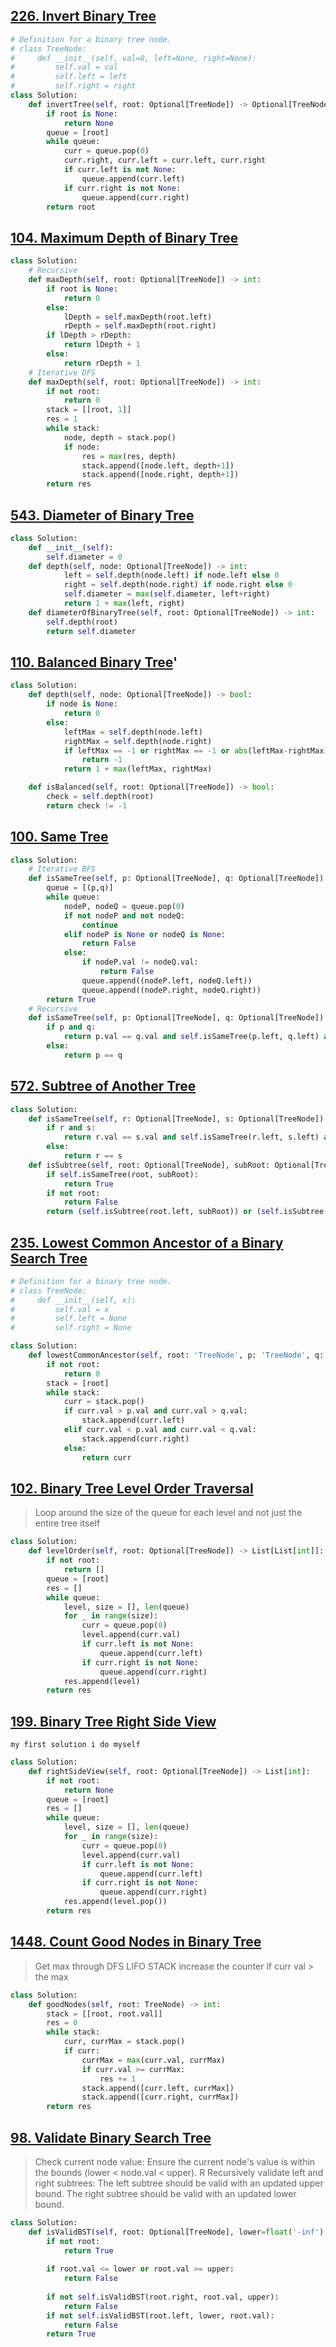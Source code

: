 ## [226. Invert Binary Tree](https://leetcode.com/problems/invert-binary-tree/)

```python
# Definition for a binary tree node.
# class TreeNode:
#     def __init__(self, val=0, left=None, right=None):
#         self.val = val
#         self.left = left
#         self.right = right
class Solution:
    def invertTree(self, root: Optional[TreeNode]) -> Optional[TreeNode]:
        if root is None:
            return None
        queue = [root]
        while queue:
            curr = queue.pop(0)
            curr.right, curr.left = curr.left, curr.right
            if curr.left is not None:
                queue.append(curr.left)
            if curr.right is not None:
                queue.append(curr.right)
        return root
```

## [104. Maximum Depth of Binary Tree](https://leetcode.com/problems/maximum-depth-of-binary-tree/)

```python
class Solution:
    # Recursive
    def maxDepth(self, root: Optional[TreeNode]) -> int:
        if root is None:
            return 0
        else:
            lDepth = self.maxDepth(root.left)
            rDepth = self.maxDepth(root.right)
        if lDepth > rDepth:
            return lDepth + 1
        else:
            return rDepth + 1
    # Iterative DFS
    def maxDepth(self, root: Optional[TreeNode]) -> int:
        if not root:
            return 0
        stack = [[root, 1]]
        res = 1
        while stack: 
            node, depth = stack.pop()
            if node:
                res = max(res, depth)
                stack.append([node.left, depth+1])
                stack.append([node.right, depth+1])
        return res
```


## [543. Diameter of Binary Tree](https://leetcode.com/problems/diameter-of-binary-tree/)

```python
class Solution:
    def __init__(self):
        self.diameter = 0
    def depth(self, node: Optional[TreeNode]) -> int:
            left = self.depth(node.left) if node.left else 0
            right = self.depth(node.right) if node.right else 0
            self.diameter = max(self.diameter, left+right)
            return 1 + max(left, right)
    def diameterOfBinaryTree(self, root: Optional[TreeNode]) -> int:
        self.depth(root)
        return self.diameter
```

## [110. Balanced Binary Tree](https://leetcode.com/problems/balanced-binary-tree/)'

```python
class Solution:
    def depth(self, node: Optional[TreeNode]) -> bool:
        if node is None:
            return 0
        else:
            leftMax = self.depth(node.left)
            rightMax = self.depth(node.right)
            if leftMax == -1 or rightMax == -1 or abs(leftMax-rightMax) > 1:
                return -1
            return 1 + max(leftMax, rightMax)

    def isBalanced(self, root: Optional[TreeNode]) -> bool:
        check = self.depth(root)
        return check != -1
```


## [100. Same Tree](https://leetcode.com/problems/same-tree/)

```python
class Solution:
    # Iterative BFS
    def isSameTree(self, p: Optional[TreeNode], q: Optional[TreeNode]) -> bool:
        queue = [(p,q)]
        while queue:
            nodeP, nodeQ = queue.pop(0)
            if not nodeP and not nodeQ:
                continue
            elif nodeP is None or nodeQ is None:
                return False
            else:
                if nodeP.val != nodeQ.val:
                    return False
                queue.append((nodeP.left, nodeQ.left))
                queue.append((nodeP.right, nodeQ.right))
        return True
    # Recursive
    def isSameTree(self, p: Optional[TreeNode], q: Optional[TreeNode]) -> bool:
        if p and q:
            return p.val == q.val and self.isSameTree(p.left, q.left) and self.isSameTree(p.right, q.right)
        else:
            return p == q
```

## [572. Subtree of Another Tree](https://leetcode.com/problems/subtree-of-another-tree/)

```python
class Solution:
    def isSameTree(self, r: Optional[TreeNode], s: Optional[TreeNode]) -> bool:
        if r and s:
            return r.val == s.val and self.isSameTree(r.left, s.left) and self.isSameTree(r.right, s.right)
        else:
            return r == s
    def isSubtree(self, root: Optional[TreeNode], subRoot: Optional[TreeNode]) -> bool:
        if self.isSameTree(root, subRoot):
            return True
        if not root:
            return False
        return (self.isSubtree(root.left, subRoot)) or (self.isSubtree(root.right, subRoot))
```

## [235. Lowest Common Ancestor of a Binary Search Tree](https://leetcode.com/problems/lowest-common-ancestor-of-a-binary-search-tree/)

```python
# Definition for a binary tree node.
# class TreeNode:
#     def __init__(self, x):
#         self.val = x
#         self.left = None
#         self.right = None

class Solution:
    def lowestCommonAncestor(self, root: 'TreeNode', p: 'TreeNode', q: 'TreeNode') -> 'TreeNode':
        if not root:
            return 0
        stack = [root]
        while stack:
            curr = stack.pop()
            if curr.val > p.val and curr.val > q.val:
                stack.append(curr.left)
            elif curr.val < p.val and curr.val < q.val:
                stack.append(curr.right)
            else:
                return curr
```

## [102. Binary Tree Level Order Traversal](https://leetcode.com/problems/binary-tree-level-order-traversal/)

>Loop around the size of the queue for each level
>and not just the entire tree itself

```python
class Solution:
    def levelOrder(self, root: Optional[TreeNode]) -> List[List[int]]:
        if not root:
            return []
        queue = [root]
        res = []
        while queue:
            level, size = [], len(queue)
            for _ in range(size):
                curr = queue.pop(0)
                level.append(curr.val)
                if curr.left is not None:
                    queue.append(curr.left)
                if curr.right is not None:
                    queue.append(curr.right)
            res.append(level)
        return res
```

## [199. Binary Tree Right Side View](https://leetcode.com/problems/binary-tree-right-side-view/)

`my first solution i do myself`

```python
class Solution:
    def rightSideView(self, root: Optional[TreeNode]) -> List[int]:
        if not root:
            return None
        queue = [root]
        res = []
        while queue:
            level, size = [], len(queue)
            for _ in range(size):
                curr = queue.pop(0)
                level.append(curr.val)
                if curr.left is not None:
                    queue.append(curr.left)
                if curr.right is not None:
                    queue.append(curr.right)
            res.append(level.pop())
        return res
```

## [1448. Count Good Nodes in Binary Tree](https://leetcode.com/problems/count-good-nodes-in-binary-tree/)

> Get max through DFS LIFO STACK
> increase the counter if curr val > the max

```python
class Solution:
    def goodNodes(self, root: TreeNode) -> int:
        stack = [[root, root.val]]
        res = 0
        while stack: 
            curr, currMax = stack.pop()
            if curr:
                currMax = max(curr.val, currMax)
                if curr.val >= currMax:
                    res += 1
                stack.append([curr.left, currMax])
                stack.append([curr.right, currMax])
        return res
```

## [98. Validate Binary Search Tree](https://leetcode.com/problems/validate-binary-search-tree/)

>Check current node value: Ensure the current node's value is within the bounds (lower < node.val < upper). R
>Recursively validate left and right subtrees: 
>	The left subtree should be valid with an updated upper bound. 
>	The right subtree should be valid with an updated lower bound.

```python
class Solution:
    def isValidBST(self, root: Optional[TreeNode], lower=float('-inf'), upper=float('inf')) -> bool:
        if not root:
            return True
        
        if root.val <= lower or root.val >= upper:
            return False
        
        if not self.isValidBST(root.right, root.val, upper):
            return False
        if not self.isValidBST(root.left, lower, root.val):
            return False
        return True
```


